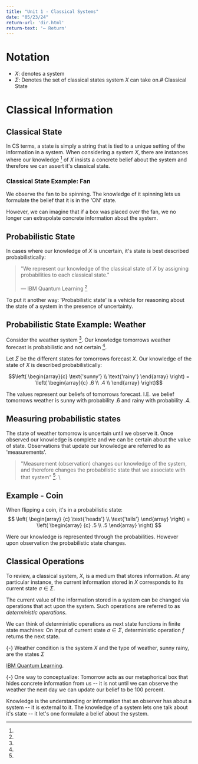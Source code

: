 ```yaml
---
title: "Unit 1 - Classical Systems"
date: "05/23/24"
return-url: 'dir.html'
return-text: '← Return'
---
```


# Notation

- $X$: denotes a system
- $\Sigma$: Denotes the set of classical states system $X$ can take on.# Classical State

# Classical Information

## Classical State

In CS terms, a state is simply a string that is tied to a unique setting of the information in a system. When considering a system $X$, there are instances where our knowledge [^knowledge] of $X$ insists a concrete belief about the system and therefore we can assert it's classical state.

### Classical State Example: Fan

We observe the fan to be spinning. The knowledge of it spinning lets us formulate the belief that it is in the 'ON' state.

However, we can imagine that if a box was placed over the fan, we no longer can extrapolate concrete information about the system. 

## Probabilistic State

In cases where our knowledge of $X$ is uncertain, it's state is best described probabilistically:
  
> "We represent our knowledge of the classical state of $X$ by assigning probabilities to each classical state." \
> \
> ― IBM Quantum Learning [^IBM]

To put it another way: 'Probabilistic state' is a vehicle for reasoning about the state of a system in the presence of uncertainty.

## Probabilistic State Example: Weather
Consider the weather system [^Naming]. Our knowledge tomorrows weather forecast is probabilistic and not certain [^Conceptualize].

Let $\Sigma$ be the different states for tomorrows forecast $X$. Our knowledge of the state of $X$ is described probabilistically: 

$$\left(
\begin{array}{c}
  \text{'sunny'} \\
  \text{'rainy'}
\end{array} 
\right) = 
\left(
\begin{array}{c}
  .6 \\
  .4 \\
\end{array}
\right)$$

The values represent our beliefs of tomorrows forecast. I.E. we belief tomorrows weather is sunny with probability .6 and rainy with probability .4.

## Measuring probabilistic states
The state of weather tomorrow is uncertain until we observe it. Once observed our knowledge is complete and we can be certain about the value of state. Observations that update our knowledge are referred to as 'measurements'.

> "Measurement (observation) changes our knowledge of the system, and therefore changes the probabilistic state that we associate with that system" [^IBM]. \

## Example - Coin

When flipping a coin, it's in a probabilistic state:
$$
\left(
\begin{array} {c}
 \text{'heads'} \\
 \text{'tails'}  
\end{array}
\right) = 
\left(
\begin{array} {c}
 .5 \\
 .5
\end{array}
\right)
$$

Were our knowledge is represented through the probabilities. However upon observation the probabilistic state changes.


## Classical Operations

To review, a classical system, $X$, is a medium that stores information. At any particular instance, the current information stored in $X$ corresponds to its current state $\sigma \in \Sigma$. 

The current value of the information stored in a system can be changed via operations that act upon the system. Such operations are referred to as *deterministic operations*.

We can think of deterministic operations as next state functions in finite state machines: On input of current state $\sigma \in \Sigma$, deterministic operation $f$ returns the next state.


<!-- SideNotes -->
[^Naming]:
  {-} Weather condition is the system $X$ and the type of weather, sunny rainy, are the states $\Sigma$

[^IBM]: 
  [IBM Quantum Learning](https://learning.quantum.ibm.com/course/basics-of-quantum-information/single-systems).

[^Conceptualize]:
  {-} One way to conceptualize: Tomorrow acts as our metaphorical box that hides concrete information from us -- it is not until we can observe the weather the next day we can update our belief to be 100 percent.

[^knowledge]:
  Knowledge is the understanding or information that an observer has about a system -- it is external to it. The knowledge of a system lets one talk about it's state -- it let's one formulate a belief about the system.
